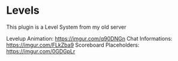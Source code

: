 # Levels
This plugin is a Level System from my old server

Levelup Animation: https://imgur.com/q90DNGn
Chat Informations: https://imgur.com/FLkZba9
Scoreboard Placeholders: https://imgur.com/0GDGpLr
